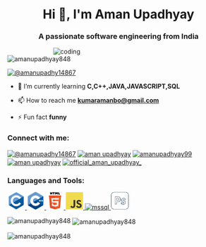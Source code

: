
<h1 align="center">Hi 👋, I'm Aman Upadhyay</h1>
<h3 align="center">A passionate software engineering from India</h3>
<img align="right"alt="coding"width="400"src="https://www.youtube.com/redirect?event=video_description&redir_token=QUFFLUhqazROYkNUSnl6ZF92UTBYekk3aXpyUnU0RFltd3xBQ3Jtc0tsUnN4QWM1c2xLMTBuLW5od0l3ZnlHQ3ZZVFhSbDNoZ0xvb0xVc3FzV2JFaXdjaDA5VlVnWVZsZER5UnpFa09aNUswcEdoZlBpYWxhaXZmTFhDY2JPTGhqYUltVjVDZVdrcFVjcjJmbEJQQ0lNSnBKRQ&q=https%3A%2F%2Fuser-images.githubusercontent.com%2F55389276%2F140866485-8fb1c876-9a8f-4d6a-98dc-08c4981eaf70.gif&v=HD4cnRuSGN0">

<p align="left"> <img src="https://komarev.com/ghpvc/?username=amanupadhyay848&label=Profile%20views&color=0e75b6&style=flat" alt="amanupadhyay848" /> </p>

<p align="left"> <a href="https://twitter.com/@amanupadhy14867" target="blank"><img src="https://img.shields.io/twitter/follow/@amanupadhy14867?logo=twitter&style=for-the-badge" alt="@amanupadhy14867" /></a> </p>

- 🌱 I’m currently learning **C,C++,JAVA,JAVASCRIPT,SQL**

- 📫 How to reach me **kumaramanbo@gmail.com**

- ⚡ Fun fact **funny**

<h3 align="left">Connect with me:</h3>
<p align="left">
<a href="https://twitter.com/@amanupadhy14867" target="blank"><img align="center" src="https://raw.githubusercontent.com/rahuldkjain/github-profile-readme-generator/master/src/images/icons/Social/twitter.svg" alt="@amanupadhy14867" height="30" width="40" /></a>
<a href="https://linkedin.com/in/aman upadhyay" target="blank"><img align="center" src="https://raw.githubusercontent.com/rahuldkjain/github-profile-readme-generator/master/src/images/icons/Social/linked-in-alt.svg" alt="aman upadhyay" height="30" width="40" /></a>
<a href="https://kaggle.com/amanupadhyay99" target="blank"><img align="center" src="https://raw.githubusercontent.com/rahuldkjain/github-profile-readme-generator/master/src/images/icons/Social/kaggle.svg" alt="amanupadhyay99" height="30" width="40" /></a>
<a href="https://fb.com/aman upadhyay" target="blank"><img align="center" src="https://raw.githubusercontent.com/rahuldkjain/github-profile-readme-generator/master/src/images/icons/Social/facebook.svg" alt="aman upadhyay" height="30" width="40" /></a>
<a href="https://instagram.com/official_aman_upadhyay_" target="blank"><img align="center" src="https://raw.githubusercontent.com/rahuldkjain/github-profile-readme-generator/master/src/images/icons/Social/instagram.svg" alt="official_aman_upadhyay_" height="30" width="40" /></a>
</p>

<h3 align="left">Languages and Tools:</h3>
<p align="left"> <a href="https://www.cprogramming.com/" target="_blank" rel="noreferrer"> <img src="https://raw.githubusercontent.com/devicons/devicon/master/icons/c/c-original.svg" alt="c" width="40" height="40"/> </a> <a href="https://www.w3schools.com/cpp/" target="_blank" rel="noreferrer"> <img src="https://raw.githubusercontent.com/devicons/devicon/master/icons/cplusplus/cplusplus-original.svg" alt="cplusplus" width="40" height="40"/> </a> <a href="https://www.w3.org/html/" target="_blank" rel="noreferrer"> <img src="https://raw.githubusercontent.com/devicons/devicon/master/icons/html5/html5-original-wordmark.svg" alt="html5" width="40" height="40"/> </a> <a href="https://developer.mozilla.org/en-US/docs/Web/JavaScript" target="_blank" rel="noreferrer"> <img src="https://raw.githubusercontent.com/devicons/devicon/master/icons/javascript/javascript-original.svg" alt="javascript" width="40" height="40"/> </a> <a href="https://www.microsoft.com/en-us/sql-server" target="_blank" rel="noreferrer"> <img src="https://www.svgrepo.com/show/303229/microsoft-sql-server-logo.svg" alt="mssql" width="40" height="40"/> </a> <a href="https://www.photoshop.com/en" target="_blank" rel="noreferrer"> <img src="https://raw.githubusercontent.com/devicons/devicon/master/icons/photoshop/photoshop-line.svg" alt="photoshop" width="40" height="40"/> </a> </p>

<p><img align="left" src="https://github-readme-stats.vercel.app/api/top-langs?username=amanupadhyay848&show_icons=true&locale=en&layout=compact" alt="amanupadhyay848" /></p>

<p>&nbsp;<img align="center" src="https://github-readme-stats.vercel.app/api?username=amanupadhyay848&show_icons=true&locale=en" alt="amanupadhyay848" /></p>

<p><img align="center" src="https://github-readme-streak-stats.herokuapp.com/?user=amanupadhyay848&" alt="amanupadhyay848" /></p>
